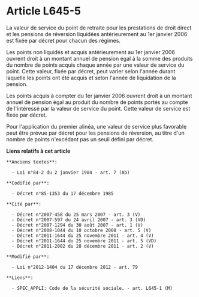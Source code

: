 # Article L645-5

La valeur de service du point de retraite pour les prestations de droit direct et les pensions de réversion liquidées
antérieurement au 1er janvier 2006 est fixée par décret pour chacun des régimes.

Les points non liquidés et acquis antérieurement au 1er janvier 2006 ouvrent droit à un montant annuel de pension égal à la
somme des produits du nombre de points acquis chaque année par une valeur de service du point. Cette valeur, fixée par
décret, peut varier selon l'année durant laquelle les points ont été acquis et selon l'année de liquidation de la pension.

Les points acquis à compter du 1er janvier 2006 ouvrent droit à un montant annuel de pension égal au produit du nombre de
points portés au compte de l'intéressé par la valeur de service du point. Cette valeur de service est fixée par décret.

Pour l'application du premier alinéa, une valeur de service plus favorable peut être prévue par décret pour les pensions de
réversion, au titre d'un nombre de points n'excédant pas un seuil défini par décret.

**Liens relatifs à cet article**

	**Anciens textes**:

	  - Loi n°84-2 du 2 janvier 1984 - art. 7 (Ab)

	**Codifié par**:

	  - Décret n°85-1353 du 17 décembre 1985

	**Cité par**:

	  - Décret n°2007-458 du 25 mars 2007 - art. 3 (V)
	  - Décret n°2007-597 du 24 avril 2007 - art. 3 (VD)
	  - Décret n°2007-1294 du 30 août 2007 - art. 1 (V)
	  - Décret n°2008-1044 du 10 octobre 2008 - art. 5 (V)
	  - Décret n°2011-1644 du 25 novembre 2011 - art. 4 (V)
	  - Décret n°2011-1644 du 25 novembre 2011 - art. 5 (VD)
	  - Décret n°2011-2002 du 28 décembre 2011 - art. 2 (V)

	**Modifié par**:

	  - Loi n°2012-1404 du 17 décembre 2012 - art. 79

	**Liens**:

	  - SPEC_APPLI: Code de la sécurité sociale. - art. L645-1 (M)
